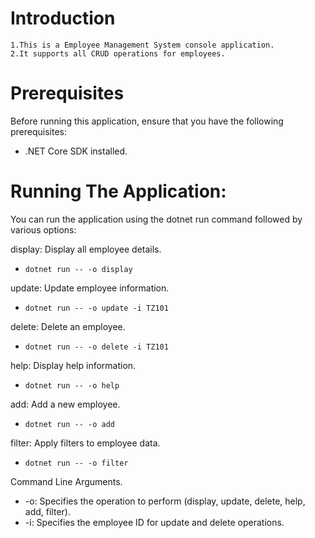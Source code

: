 # Introduction
    1.This is a Employee Management System console application.
    2.It supports all CRUD operations for employees.

# Prerequisites
Before running this application, ensure that you have the following prerequisites:
- .NET Core SDK installed.

# Running The Application:

You can run the application using the dotnet run command followed by various options:

display: Display all employee details.
- `dotnet run -- -o display`

update: Update employee information.
- `dotnet run -- -o update -i TZ101`

delete: Delete an employee.
- `dotnet run -- -o delete -i TZ101`

help: Display help information.
- `dotnet run -- -o help`

add: Add a new employee.
- `dotnet run -- -o add`

filter: Apply filters to employee data.
- `dotnet run -- -o filter`

Command Line Arguments.
- -o: Specifies the operation to perform (display, update, delete, help, add, filter).
- -i: Specifies the employee ID for update and delete operations.